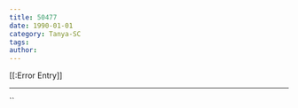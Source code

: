 ```yaml
---
title: 50477
date: 1990-01-01
category: Tanya-SC
tags: 
author: 
---
```


[[:Error Entry]]

---



``
